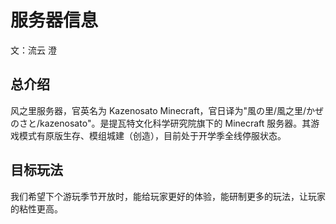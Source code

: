 # 服务器信息

文：流云 澄

## 总介绍

风之里服务器，官英名为 Kazenosato Minecraft，官日译为"<span lang="ja">風の里/風之里/かぜのさと/kazenosato</span>"。是提瓦特文化科学研究院旗下的 Minecraft 服务器。其游戏模式有原版生存、模组城建（创造），目前处于开学季全线停服状态。

## 目标玩法

我们希望下个游玩季节开放时，能给玩家更好的体验，能研制更多的玩法，让玩家的粘性更高。



